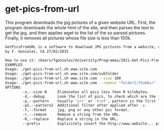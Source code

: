 # get-pics-from-url
This program downloads the jpg pictures of a given website URL. First, the program downloads the whole html of the site, and then parses the text to get the jpg. and then applies wget to  the list of the so parsed pictures. Finally, it removes all pictures whose file size is less than 100k.


```sh
GetPicsFromURL is a software to download JPG pictures from a website, using its URL through wget.
by F. Gonzalez, CA 27/02/2015

How to use it: /Users/fgonzalez/University/Programas/2021-Get-Pics-From-URL/./get-pics-from-url.sh URL
EXAMPLES
Usage: ./get-pics-from-url.sh www.site.com
Usage: ./get-pics-from-url.sh www.site.com/subfolder
Usage: ./get-pics-from-url.sh www.site.com --size 100
Usage: ./get-pics-from-url.sh www.site.com --remove "folder1/thumbs/"
OPTIONS
     	-s,--size N     Eliminates all pics less than N kilobytes.
     	-d,--debug      Look the list of pics, to check which are the importat URLs.
     	-p,--pattern    Usually 'src' or 'href', pattern is the first letters of URLS with pictures.
     	-p2,--pattern2  Additional filter after applied after -p.
     	-f,--format     jpg, png or any other pic format.
     	-r,--remove     Remove a string from the URL.
     	-R,--replace    Replace a string in the URL.
     	--prefix        Explicitely insert the http://www.website... prefix if not included in the url.
```
